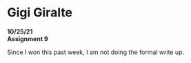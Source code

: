 # Gigi Giralte
**10/25/21** \
**Assignment 9**

Since I won this past week, I am not doing the formal write up.
